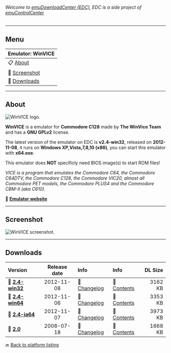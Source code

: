 ###### Welcome to [emuDownloadCenter (EDC)](https://github.com/PhoenixInteractiveNL/emuDownloadCenter/wiki/), EDC is a side project of [emuControlCenter](https://github.com/PhoenixInteractiveNL/emuControlCenter/wiki/)
***
## Menu
| **Emulator: WinVICE** |
|:---------|
| :clipboard: [About](#about) |
| :sunrise: [Screenshot](#screenshot) |
| :floppy_disk: [Downloads](#downloads) |
***
## About
![](https://github.com/PhoenixInteractiveNL/emuDownloadCenter/wiki/images_emulator/winvice_logo_200.jpg "WinVICE logo.")

**WinVICE** is a emulator for **Commodore C128** made by **The WinVice Team** and has a **GNU GPLv2** license.

The latest version of the emulator on EDC is **v2.4-win32**, released on **2012-11-08**, it runs on **Windows XP,Vista,7,8,10 (x86)**, you can start this emulator with **x64.exe**.

This emulator does **NOT** specificly need BIOS image(s) to start ROM files!

_VICE is a program that emulates the Commodore C64, the Commodore C64DTV, the Commodore C128, the Commodore VIC20, almost all Commodore PET models, the Commodore PLUS4 and the Commodore CBM-II (aka C610)._

:link: [**Emulator website**](http://vice-emu.sourceforge.net)
***
## Screenshot
![](https://raw.githubusercontent.com/PhoenixInteractiveNL/emuDownloadCenter/master/hooks/winvice/screen.jpg "WinVICE screenshot.")
***
## Downloads
| Version  | Release date  | Info       | Info       | DL Size    |
|:---------|:-------------:|:-----------|:-----------|-----------:|
| :floppy_disk: [**2.4-win32**](https://github.com/PhoenixInteractiveNL/edc-repo0002/raw/master/winvice/2.4-win32.7z) | 2012-11-08 | :page_facing_up: [Changelog](https://github.com/PhoenixInteractiveNL/edc-repo0002/blob/master/winvice/2.4-win32_changelog.txt) | :mag_right: [Contents](https://github.com/PhoenixInteractiveNL/edc-repo0002/blob/master/winvice/2.4-win32_contents.txt) | 3162 KB |
| :floppy_disk: [**2.4-win64**](https://github.com/PhoenixInteractiveNL/edc-repo0002/raw/master/winvice/2.4-win64.7z) | 2012-11-06 | :page_facing_up: [Changelog](https://github.com/PhoenixInteractiveNL/edc-repo0002/blob/master/winvice/2.4-win64_changelog.txt) | :mag_right: [Contents](https://github.com/PhoenixInteractiveNL/edc-repo0002/blob/master/winvice/2.4-win64_contents.txt) | 3353 KB |
| :floppy_disk: [**2.4-ia64**](https://github.com/PhoenixInteractiveNL/edc-repo0002/raw/master/winvice/2.4-ia64.7z) | 2012-11-07 | :page_facing_up: [Changelog](https://github.com/PhoenixInteractiveNL/edc-repo0002/blob/master/winvice/2.4-ia64_changelog.txt) | :mag_right: [Contents](https://github.com/PhoenixInteractiveNL/edc-repo0002/blob/master/winvice/2.4-ia64_contents.txt) | 3973 KB |
| :floppy_disk: [**2.0**](https://github.com/PhoenixInteractiveNL/edc-repo0002/raw/master/winvice/2.0.7z) | 2008-07-18 | :page_facing_up: [Changelog](https://github.com/PhoenixInteractiveNL/edc-repo0002/blob/master/winvice/2.0_changelog.txt) | :mag_right: [Contents](https://github.com/PhoenixInteractiveNL/edc-repo0002/blob/master/winvice/2.0_contents.txt) | 1668 KB |

:back: [Back to platform listing](https://github.com/PhoenixInteractiveNL/emuDownloadCenter/wiki/EDC-Platform-List)
